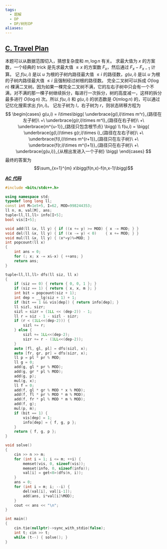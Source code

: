 ```yaml
---
tags:
  - 题解
  - DP
  - DP/树形DP
aliases:
---
```

## [C. Travel Plan](https://codeforces.com/problemset/problem/1868/C)

本题可以从数据范围切入，猜想复杂度和 $m,\log n$ 有关。
求最大值为 $x$ 的方案数，一个经典的 trick 是先求最大值 $\le x$ 的方案数 $F_x$，然后通过 $F_x-F_{x-1}$ 计算。
记 $f(u,i)$ 是以 $u$ 为根的子树内路径最大值 $\le i$ 的路径数，$g(u,i)$ 是以 $u$ 为根的子树内路径最大值 $\le i$ 且强制经过树根的路径数。
完全二叉树可以拆成 $O(\log n)$ 棵满二叉树。因为如果一棵完全二叉树不满，它的左右子树中只会有一个不满，对不满的那一棵子树继续拆分，每进行一次拆分，树的高度减一，这样的拆分最多进行 $O(\log n)$ 次。所以 $f(u,i)$ 和 $g(u,i)$ 的状态数是 $O(m\log n)$ 的，可以通过记忆化搜索求出 $f(n,i)$。
记左子树为 $l$，右子树为 $r$，则状态转移方程为
$$
\begin{cases}
g(u,i) = i\times\bigg(
\underbrace{g(l,i)\times m^r}_{路径在左子树}\ +\
\underbrace{g(r,i)\times m^l}_{路径在右子树}\ +\
\underbrace{m^{u-1}}_{路径只包含根节点}
\bigg) \\
f(u,i) = \bigg(
\underbrace{g(l,i)\times g(r,i)\times i}_{路径在左右子树}\ +\
\underbrace{f(l,i)\times m^{r+1}}_{路径只在左子树}\ +\
\underbrace{f(r,i)\times m^{l+1}}_{路径只在右子树}\ +\
\underbrace{g(u,i)}_{从根出发进入一个子树}
\bigg)
\end{cases}
$$
最终的答案为$$\sum_{x=1}^{m} x\bigg(f(n,x)-f(n,x-1)\bigg)$$

[***AC 代码***](https://codeforces.com/contest/1868/submission/312204244)

```cpp
#include <bits/stdc++.h>

using namespace std;
typedef long long ll;
const int M=1e5+5, I=62, MOD=998244353;
ll n, m, val[M], ans;
tuple<ll,ll,ll> info[I+5];
bool vis[I+5];

void add(ll &x, ll y) { if ((x += y) >= MOD) { x -= MOD; } }
void del(ll &x, ll y) { if ((x -= y) < 0)    { x += MOD; } }
void mul(ll &x, ll y) { (x*=y)%=MOD; }
int popcount(ll x)
{
    int ans = 0;
    for (; x; x -= x&-x) { ++ans; }
    return ans;
}

tuple<ll,ll,ll> dfs(ll siz, ll x)
{
    if (siz == 0) { return { 0, 0, 1 }; }
    if (siz == 1) { return { x, x, m }; }
    int bit = popcount(siz + 1);
    int dep = __lg(siz + 1) + 1;
    if (bit == 1 && vis[dep]) { return info[dep]; }
    ll sizl, sizr;
    sizl = sizr = (1LL << (dep-2)) - 1;
    ll r = siz - 1 - sizl - sizr;
    if (r < (1LL<<(dep-2))) {
        sizl += r;
    } else {
        sizl += 1LL<<(dep-2);
        sizr += r - (1LL<<(dep-2));
    }
    auto [fl, gl, pl] = dfs(sizl, x);
    auto [fr, gr, pr] = dfs(sizr, x);
    ll p = pl * pr % MOD;
    ll g = 0;
    add(g, gl * pr % MOD);
    add(g, gr * pl % MOD);
    add(g, p);
    mul(g, x);
    ll f = 0;
    add(f, gl * gr % MOD * x % MOD);
    add(f, fl * pr % MOD * m % MOD);
    add(f, fr * pl % MOD * m % MOD);
    add(f, g);
    mul(p, m);
    if (bit == 1) {
        vis[dep] = 1;
        info[dep] = { f, g, p };
    }
    return { f, g, p };
}

void solve()
{
    cin >> n >> m;
    for (int i = 1; i <= m; ++i) {
        memset(vis, 0, sizeof(vis));
        memset(info, 0, sizeof(info));
        val[i] = get<0>(dfs(n, i));
    }
    ans = 0;
    for (int i = m; i; --i) {
        del(val[i], val[i-1]);
        add(ans, i*val[i]%MOD);
    }
    cout << ans << "\n";
}

int main()
{
	cin.tie(nullptr)->sync_with_stdio(false);
	int t; cin >> t;
	while (t--) { solve(); }
}
```
